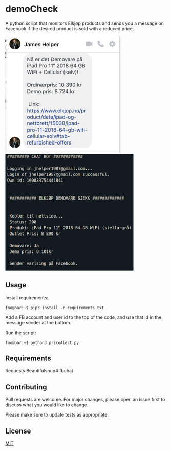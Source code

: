 # demoCheck

A python script that monitors Elkjøp products and sends you a message on Facebook if the desired product is sold with a reduced price.

<img src="/img/chat.png" alt="chat" width="360"/> <img src="/img/terminal.png" alt="terminal" width="400"/>


## Usage
Install requirements:
```console
foo@bar:~$ pip3 install -r requirements.txt
```
Add a FB account and user id to the top of the code, and use that id in the message sender at the bottom.

Run the script:
```console
foo@bar:~$ python3 priceAlert.py
```

## Requirements
Requests
Beautifulsoup4
fbchat

## Contributing
Pull requests are welcome. For major changes, please open an issue first to discuss what you would like to change.

Please make sure to update tests as appropriate.


## License
[MIT](https://choosealicense.com/licenses/mit/)
